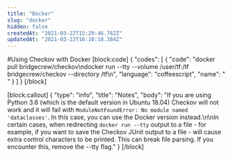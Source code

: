 ```yaml
---
title: "Docker"
slug: "docker"
hidden: false
createdAt: "2021-03-22T15:29:46.762Z"
updatedAt: "2021-03-22T16:10:18.384Z"
---
```

#Using Checkov with Docker
[block:code]
{
  "codes": [
    {
      "code": "docker pull bridgecrew/checkov\ndocker run --tty --volume /user/tf:/tf bridgecrew/checkov --directory /tf\n",
      "language": "coffeescript",
      "name": " "
    }
  ]
}
[/block]

[block:callout]
{
  "type": "info",
  "title": "Notes",
  "body": "If you are using Python 3.6 (which is the default version in Ubuntu 18.04) Checkov will not work and it will fail with `ModuleNotFoundError: No module named 'dataclasses'`. In this case, you can use the Docker version instead.\n\nIn certain cases, when redirecting `docker run --tty` output to a file - for example, if you want to save the Checkov JUnit output to a file - will cause extra control characters to be printed. This can break file parsing. If you encounter this, remove the --tty flag."
}
[/block]